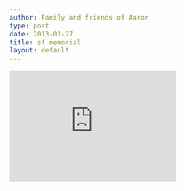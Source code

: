 ```yaml
---
author: Family and friends of Aaron
type: post
date: 2013-01-27
title: sf memorial
layout: default
---
```

<div class='video'>
  <iframe width="300" height="200" src="http://www.youtube.com/embed/x3Fz1V3LZtw" frameborder="0" allowfullscreen></iframe>
</div>
